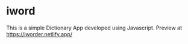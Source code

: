 # iword
This is a simple Dictionary App developed using Javascript.
Preview at https://iworder.netlify.app/
